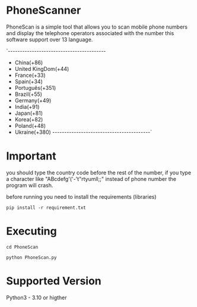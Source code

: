 # PhoneScanner
PhoneScan is a simple tool that allows you to scan mobile phone numbers and display the telephone operators associated with the number
this software support over 13 language.

`-----------------------------------------
- China(+86)
- United KingDom(+44)
- France(+33)
- Spain(+34)
- Português(+351)
- Brazil(+55)
- Germany(+49)
- India(+91)
- Japan(+81)
- Korea(+82)
- Poland(+48)
- Ukraine(+380)
-----------------------------------------`

# Important
you should type the country code before the rest of the number, if you type a character like "ABcdefg'('-'t"rtyumll;;" instead of phone number the program will crash.

before running you need to install the requirements (libraries)

`pip install -r requirement.txt`

# Executing

`cd PhoneScan`

`python PhoneScan.py`

# Supported Version
Python3 - 3.10 or higther

